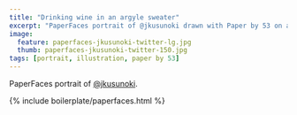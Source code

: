 ```yaml
---
title: "Drinking wine in an argyle sweater"
excerpt: "PaperFaces portrait of @jkusunoki drawn with Paper by 53 on an iPad."
image: 
  feature: paperfaces-jkusunoki-twitter-lg.jpg
  thumb: paperfaces-jkusunoki-twitter-150.jpg
tags: [portrait, illustration, paper by 53]
---
```


PaperFaces portrait of [@jkusunoki](http://twitter.com/jkusunoki).

{% include boilerplate/paperfaces.html %}